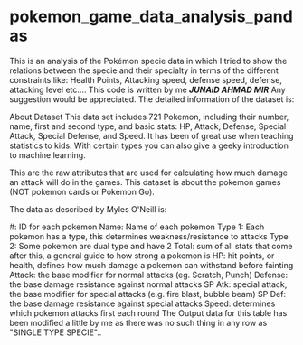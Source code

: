 # pokemon_game_data_analysis_pandas
This is an analysis of the Pokémon specie data in which I tried to show the relations between the specie and their specialty in terms of the different constraints like: Health Points, Attacking speed, defense speed, defense, attacking level etc....
This code is written by me **_JUNAID AHMAD MIR_** 
Any suggestion would be appreciated.
The detailed information of the dataset is:

About Dataset
This data set includes 721 Pokemon, including their number, name, first and second type, and basic stats: HP, Attack, Defense, Special Attack, Special Defense, and Speed. It has been of great use when teaching statistics to kids. With certain types you can also give a geeky introduction to machine learning.

This are the raw attributes that are used for calculating how much damage an attack will do in the games. This dataset is about the pokemon games (NOT pokemon cards or Pokemon Go).

The data as described by Myles O'Neill is:

#: ID for each pokemon
Name: Name of each pokemon
Type 1: Each pokemon has a type, this determines weakness/resistance to attacks
Type 2: Some pokemon are dual type and have 2
Total: sum of all stats that come after this, a general guide to how strong a pokemon is
HP: hit points, or health, defines how much damage a pokemon can withstand before fainting
Attack: the base modifier for normal attacks (eg. Scratch, Punch)
Defense: the base damage resistance against normal attacks
SP Atk: special attack, the base modifier for special attacks (e.g. fire blast, bubble beam)
SP Def: the base damage resistance against special attacks
Speed: determines which pokemon attacks first each round
The  Output data for this table has been modified a little by me as there was no such thing in any row as "SINGLE TYPE SPECIE"..
